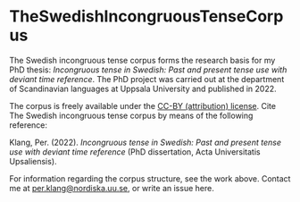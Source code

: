 # TheSwedishIncongruousTenseCorpus

The Swedish incongruous tense corpus forms the research basis for my PhD thesis: *Incongruous tense in Swedish: Past and present tense use with deviant time reference*. The PhD project was carried out at the department of Scandinavian languages at Uppsala University and published in 2022.

The corpus is freely available under the [CC-BY (attribution) license](https://creativecommons.org/licenses/by/3.0/). Cite The Swedish incongruous tense corpus by means of the following reference:

Klang, Per. (2022). *Incongruous tense in Swedish: Past and present tense use with deviant time reference* (PhD dissertation, Acta Universitatis Upsaliensis).

For information regarding the corpus structure, see the work above. Contact me at per.klang@nordiska.uu.se, or write an issue here.
